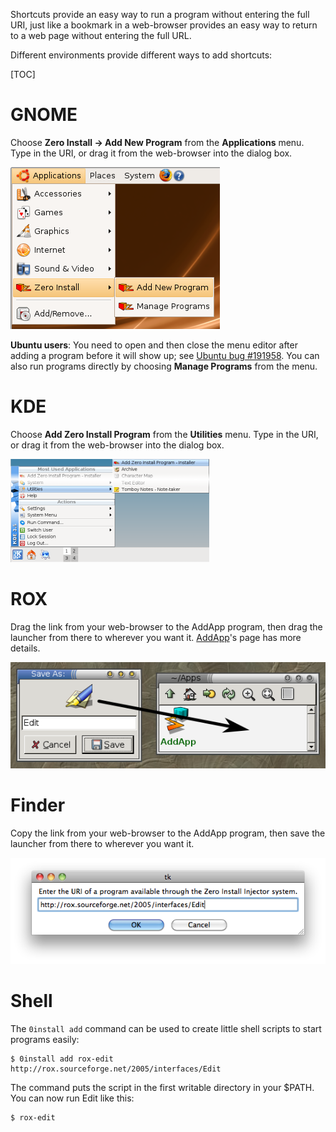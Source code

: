 Shortcuts provide an easy way to run a program without entering the full URI, just like a bookmark in a web-browser provides an easy way to return to a web page without entering the full URL.

Different environments provide different ways to add shortcuts:

[TOC]

# GNOME

Choose **Zero Install -> Add New Program** from the **Applications** menu. Type in the URI, or drag it from the web-browser into the dialog box.

![Adding with GNOME](../img/tutorial/add-with-gnome.png)

**Ubuntu users**: You need to open and then close the menu editor after adding a program before it will show up; see [Ubuntu bug #191958](https://bugs.launchpad.net/ubuntu/+source/xdg-utils/+bug/191958). You can also run programs directly by choosing **Manage Programs** from the menu.

# KDE

Choose **Add Zero Install Program** from the **Utilities** menu. Type in the URI, or drag it from the web-browser into the dialog box.

![Adding with KDE](../img/tutorial/add-with-kde.png)

# ROX

Drag the link from your web-browser to the AddApp program, then drag the launcher from there to wherever you want it. [AddApp](http://rox.sourceforge.net/desktop/AddApp)'s page has more details.

![Adding with ROX](../img/tutorial/add-with-rox.png)

# Finder

Copy the link from your web-browser to the AddApp program, then save the launcher from there to wherever you want it.

![Adding with Finder](../img/tutorial/add-with-finder.png)

# Shell

The `0install add` command can be used to create little shell scripts to start programs easily:

```shell
$ 0install add rox-edit http://rox.sourceforge.net/2005/interfaces/Edit
```

The command puts the script in the first writable directory in your $PATH. You can now run Edit like this:

```shell
$ rox-edit
```
